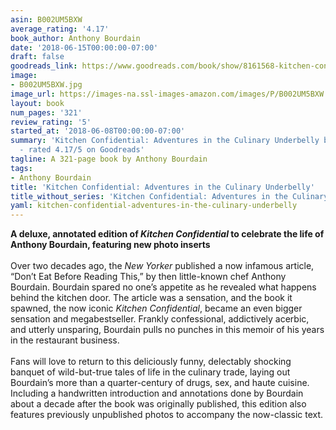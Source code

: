 ```yaml
---
asin: B002UM5BXW
average_rating: '4.17'
book_author: Anthony Bourdain
date: '2018-06-15T00:00:00-07:00'
draft: false
goodreads_link: https://www.goodreads.com/book/show/8161568-kitchen-confidential
image:
- B002UM5BXW.jpg
image_url: https://images-na.ssl-images-amazon.com/images/P/B002UM5BXW.01._SCLZZZZZZZ.jpg
layout: book
num_pages: '321'
review_rating: '5'
started_at: '2018-06-08T00:00:00-07:00'
summary: 'Kitchen Confidential: Adventures in the Culinary Underbelly by Anthony Bourdain
  - rated 4.17/5 on Goodreads'
tagline: A 321-page book by Anthony Bourdain
tags:
- Anthony Bourdain
title: 'Kitchen Confidential: Adventures in the Culinary Underbelly'
title_without_series: 'Kitchen Confidential: Adventures in the Culinary Underbelly'
yaml: kitchen-confidential-adventures-in-the-culinary-underbelly
---
```


<b>A deluxe, annotated edition of <i>Kitchen Confidential</i> to celebrate the life of Anthony Bourdain, featuring new photo inserts</b><br /><br />Over two decades ago, the <i>New Yorker</i> published a now infamous article, “Don’t Eat Before Reading This,” by then little-known chef Anthony Bourdain. Bourdain spared no one’s appetite as he revealed what happens behind the kitchen door. The article was a sensation, and the book it spawned, the now iconic <i>Kitchen Confidential</i>, became an even bigger sensation and megabestseller. Frankly confessional, addictively acerbic, and utterly unsparing, Bourdain pulls no punches in this memoir of his years in the restaurant business.<br /><br />Fans will love to return to this deliciously funny, delectably shocking banquet of wild-but-true tales of life in the culinary trade, laying out Bourdain’s more than a quarter-century of drugs, sex, and haute cuisine. Including a handwritten introduction and annotations done by Bourdain about a decade after the book was originally published, this edition also features previously unpublished photos to accompany the now-classic text.